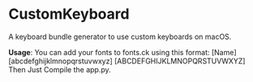 # CustomKeyboard
A keyboard bundle generator to use custom keyboards on macOS.

**Usage**:
You can add your fonts to fonts.ck using this format:
[Name] [abcdefghijklmnopqrstuvwxyz] [ABCDEFGHIJKLMNOPQRSTUVWXYZ]
Then Just Compile the app.py.
